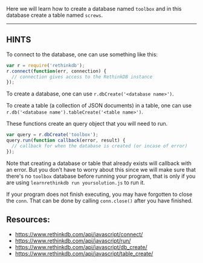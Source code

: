 Here we will learn how to create a database named `toolbox` and in this
database create a table named `screws`.

-----------------------------------------------------------
## HINTS

To connect to the database, one can use something like this:

```js
var r = require('rethinkdb');
r.connect(function(err, connection) {
  // connection gives access to the RethinkDB instance
});
```

To create a database, one can use `r.dbCreate('<database name>')`.

To create a table (a collection of JSON documents) in a table, one can use
`r.db('<database name').tableCreate('<table name>')`.

These functions create an query object that you will need to run.

```js
var query = r.dbCreate('toolbox');
query.run(function callback(error, result) {
  // callback for when the database is created (or incase of error)
});
```

Note that creating a database or table that already exists will callback with
an error. But you don't have to worry about this since we will make
sure that there's no `toolbox` database before running your program, that is
only if you are using `learnrethinkdb run yoursolution.js` to run it.

If your program does not finish executing, you may have forgotten to
close the `conn`. That can be done by calling `conn.close()` after you
have finished.

## Resources:

* https://www.rethinkdb.com/api/javascript/connect/
* https://www.rethinkdb.com/api/javascript/run/
* https://www.rethinkdb.com/api/javascript/db_create/
* https://www.rethinkdb.com/api/javascript/table_create/
